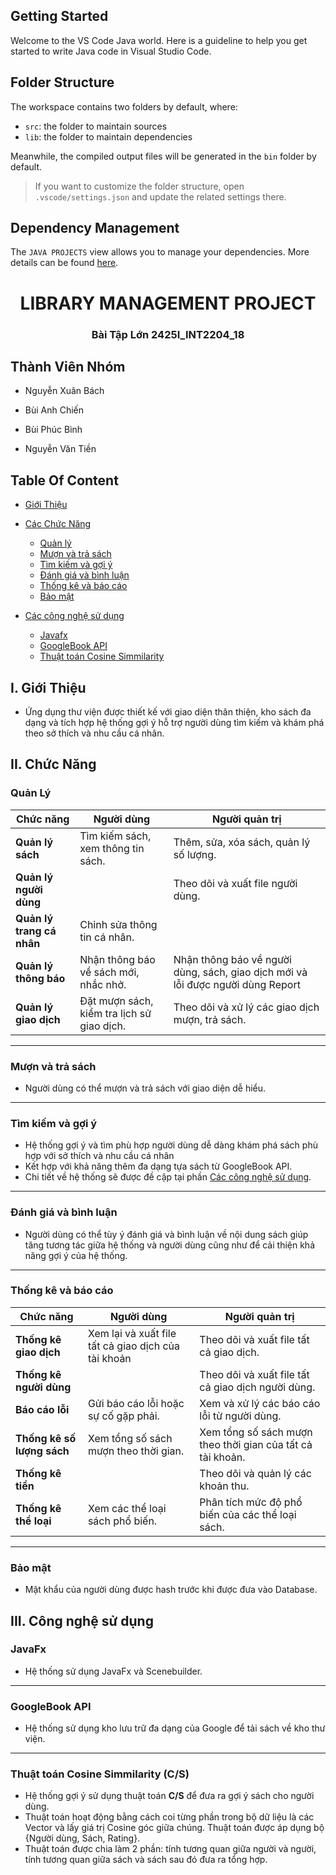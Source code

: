 ## Getting Started

Welcome to the VS Code Java world. Here is a guideline to help you get started to write Java code in Visual Studio Code.

## Folder Structure

The workspace contains two folders by default, where:

- `src`: the folder to maintain sources
- `lib`: the folder to maintain dependencies

Meanwhile, the compiled output files will be generated in the `bin` folder by default.

> If you want to customize the folder structure, open `.vscode/settings.json` and update the related settings there.

## Dependency Management

The `JAVA PROJECTS` view allows you to manage your dependencies. More details can be found [here](https://github.com/microsoft/vscode-java-dependency#manage-dependencies).



<center>

# LIBRARY MANAGEMENT PROJECT 
### Bài Tập Lớn 2425I_INT2204_18

</center>


## Thành Viên Nhóm

- Nguyễn Xuân Bách
- Bùi Anh Chiến
- Bùi Phúc Bình
- Nguyễn Văn Tiền
  
  <center>

## Table Of Content

- [Giới Thiệu](#introduction)


- [Các Chức Năng](#feature) 
   - [Quản lý](#feature1)
   - [Mượn và trả sách](#feature2)
   - [Tìm kiếm và gợi ý](#feature3)
   - [Đánh giá và bình luận](#feature4)
   - [Thống kê và báo cáo](#feature5)
   - [Bảo mật](#feature5)
 - [Các công nghệ sử dụng](#Tech)
    - [Javafx](#Tech1)
    - [GoogleBook API](#Tech2)
    - [Thuật toán Cosine  Simmilarity](#Tech3)
  
  
 


## I. Giới Thiệu <a name="introduction"></a>

  - Ứng dụng thư viện được thiết kế với giao diện thân thiện, kho sách đa dạng và tích hợp hệ thống gợi ý hỗ trợ người dùng tìm kiếm và khám phá theo sở thích và nhu cầu cá nhân.


## II. Chức Năng <a name="feature"></a>

### Quản Lý <a name="feature1"></a>
| **Chức năng**          | **Người dùng**                                     | **Người quản trị**                                    |
|-------------------------|---------------------------------------------------|------------------------------------------------------|
| **Quản lý sách**        | Tìm kiếm sách, xem thông tin sách.                | Thêm, sửa, xóa sách, quản lý số lượng.              |
| **Quản lý người dùng**  |                                     |  Theo dõi và xuất file người dùng.              |
| **Quản lý trang cá nhân** | Chỉnh sửa thông tin cá nhân.                      |             |
| **Quản lý thông báo**   | Nhận thông báo về sách mới, nhắc nhở.             | Nhận thông báo về người dùng, sách, giao dịch mới và lỗi được người dùng Report            |
| **Quản lý giao dịch**   | Đặt mượn sách, kiểm tra lịch sử giao dịch.        | Theo dõi và xử lý các giao dịch mượn, trả sách.     |

---
### Mượn và trả sách <a name="feature2"></a>

- Người dùng có thể mượn và trả sách với giao diện dễ hiểu.
- ---

### Tìm kiếm và gợi ý <a name="feature3"></a>

- Hệ thống gợi ý và tìm phù hợp người dùng dễ dàng khám phá sách phù hợp với sở thích và nhu cầu cá nhân 
- Kết hợp với khả năng thêm đa dạng tựa sách từ GoogleBook API.
- Chi tiết về hệ thống sẽ được đề cập tại phần  [Các công nghệ sử dụng](#Tech).

---
  
### Đánh giá và bình luận <a name="feature4"></a>

- Người dùng có thể tùy ý đánh giá và bình luận về nội dung sách giúp tăng tương tác giữa hệ thống và người dùng cũng như để cải thiện khả năng gợi ý của hệ thống.
  
---

### Thống kê và báo cáo <a name="feature4"></a>

| **Chức năng**         | **Người dùng**                        | **Người quản trị**                          |
|------------------------|---------------------------------------|---------------------------------------------|
| **Thống kê giao dịch** | Xem lại và xuất file tất cả giao dịch của tài khoản           | Theo dõi và xuất file tất cả giao dịch.     |
| **Thống kê người dùng**|                        | Theo dõi và xuất file tất cả giao dịch người dùng.  |
| **Báo cáo lỗi**        | Gửi báo cáo lỗi hoặc sự cố gặp phải. | Xem và xử lý các báo cáo lỗi từ người dùng. |
| **Thống kê số lượng sách**| Xem tổng số sách mượn theo thời gian.      | Xem tổng số sách mượn theo thời gian của tất cả tài khoản. |
| **Thống kê tiền**         |                            | Theo dõi và quản lý các khoản thu.      |
| **Thống kê thể loại**     | Xem các thể loại sách phổ biến.            | Phân tích mức độ phổ biến của các thể loại sách.  |


---
### Bảo mật <a name="feature5"></a>

- Mật khẩu của người dùng được hash trước khi được đưa vào Database.


## III. Công nghệ sử dụng <a name="Tech"></a>

### JavaFx <a name="Tech1"></a>

- Hệ thống sử dụng JavaFx và Scenebuilder.
  
---

### GoogleBook API <a name="Tech2"></a>

- Hệ thống sử dụng kho lưu trữ đa dạng của Google để tải sách về kho thư viện.
  
--- 
### Thuật toán Cosine Simmilarity (C/S) <a name="Tech3"></a>

- Hệ thống gợi ý sử dụng thuật toán **C/S** để đưa ra gợi ý sách cho người dùng.
- Thuật toán hoạt động bằng cách coi từng phần trong bộ dữ liệu là các Vector và lấy giá trị Cosine góc giữa chúng. Thuật toán được áp dụng bộ {Người dùng, Sách, Rating}.
- Thuật toán được chia làm 2 phần: tính tương quan giữa người và người, tính tương quan giữa sách và sách sau đó đưa ra tổng hợp. 




